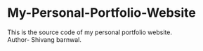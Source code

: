 # My-Personal-Portfolio-Website

This is the source code of my personal portfolio website.
<br>
Author- Shivang barnwal.
